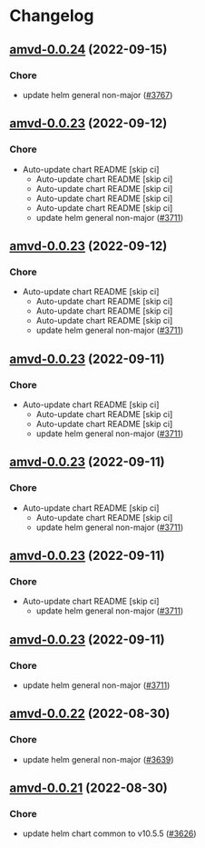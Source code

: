 # Changelog



## [amvd-0.0.24](https://github.com/truecharts/charts/compare/amvd-0.0.23...amvd-0.0.24) (2022-09-15)

### Chore

- update helm general non-major ([#3767](https://github.com/truecharts/charts/issues/3767))




## [amvd-0.0.23](https://github.com/truecharts/charts/compare/amvd-0.0.22...amvd-0.0.23) (2022-09-12)

### Chore

- Auto-update chart README [skip ci]
  - Auto-update chart README [skip ci]
  - Auto-update chart README [skip ci]
  - Auto-update chart README [skip ci]
  - Auto-update chart README [skip ci]
  - update helm general non-major ([#3711](https://github.com/truecharts/charts/issues/3711))




## [amvd-0.0.23](https://github.com/truecharts/charts/compare/amvd-0.0.22...amvd-0.0.23) (2022-09-12)

### Chore

- Auto-update chart README [skip ci]
  - Auto-update chart README [skip ci]
  - Auto-update chart README [skip ci]
  - Auto-update chart README [skip ci]
  - update helm general non-major ([#3711](https://github.com/truecharts/charts/issues/3711))




## [amvd-0.0.23](https://github.com/truecharts/charts/compare/amvd-0.0.22...amvd-0.0.23) (2022-09-11)

### Chore

- Auto-update chart README [skip ci]
  - Auto-update chart README [skip ci]
  - Auto-update chart README [skip ci]
  - update helm general non-major ([#3711](https://github.com/truecharts/charts/issues/3711))




## [amvd-0.0.23](https://github.com/truecharts/charts/compare/amvd-0.0.22...amvd-0.0.23) (2022-09-11)

### Chore

- Auto-update chart README [skip ci]
  - Auto-update chart README [skip ci]
  - update helm general non-major ([#3711](https://github.com/truecharts/charts/issues/3711))




## [amvd-0.0.23](https://github.com/truecharts/charts/compare/amvd-0.0.22...amvd-0.0.23) (2022-09-11)

### Chore

- Auto-update chart README [skip ci]
  - update helm general non-major ([#3711](https://github.com/truecharts/charts/issues/3711))




## [amvd-0.0.23](https://github.com/truecharts/charts/compare/amvd-0.0.22...amvd-0.0.23) (2022-09-11)

### Chore

- update helm general non-major ([#3711](https://github.com/truecharts/charts/issues/3711))




## [amvd-0.0.22](https://github.com/truecharts/charts/compare/amvd-0.0.21...amvd-0.0.22) (2022-08-30)

### Chore

- update helm general non-major ([#3639](https://github.com/truecharts/charts/issues/3639))




## [amvd-0.0.21](https://github.com/truecharts/charts/compare/amvd-0.0.20...amvd-0.0.21) (2022-08-30)

### Chore

- update helm chart common to v10.5.5 ([#3626](https://github.com/truecharts/charts/issues/3626))



